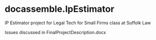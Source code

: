 # docassemble.IpEstimator

IP Estimator project for Legal Tech for Small Firms class at Suffolk Law

Issues discussed in FinalProjectDescription.docx
